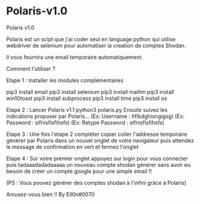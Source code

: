 # Polaris-v1.0
Polaris v1.0  

Polaris est un scipt que j'ai coder seul en language python qui utilise webdriver de selenium pour automatiser la creation de comptes Shodan.

Il vous fournira une email temporaire automatiquement.  

Comment l'utiliser ?  

Etape 1 : Installer les modules complémentaires  

pip3 install email 
pip3 install selenium 
pip3 install mailtm 
pip3 install win10toast 
pip3 install subprocess 
pip3 install time 
pip3 install os  

Etape 2 : Lancer Polaris v1.1  python3 polaris.py  Ensuite suivez les indications proposer par Polaris...  (Ex: Username : hfibdghisngigsg) (Ex: Password : sifnisfisfihsfs) (Ex: Retype Password : sifnisfisfihsfs)  

Etape 3 : Une fois l'etape 2 compléter copier coller l'addresse temporaire  générer par Polaris dans un nouvel onglet de votre navigateur puis attendez le message de confirmation en vert et fermez l'onglet  

Etape 4 : Sur votre premier onglet appuyez sur login pour vous connecter puis tadaaadadadaaaaa un nouveau compte shodan générer sans avoir eu besoin  de créer un compte google pour une simple email !!  

(PS : Vous pouvez générer des comptes shodan à l'infini grâce à Polaris)  

Amusez-vous bien !! 
By Ell0n#0070
